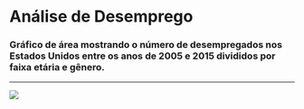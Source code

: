 # Análise de Desemprego

### Gráfico de área mostrando o número de desempregados nos Estados Unidos entre os anos de 2005 e 2015 divididos por faixa etária e gênero.

---

![](unemployment.gif)
